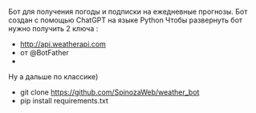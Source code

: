 Бот для получения погоды и подписки на ежедневные прогнозы. Бот создан с помощью ChatGPT на языке Python
Чтобы развернуть бот нужно получить 2 ключа :
 - http://api.weatherapi.com
 - от @BotFather
 - 
Ну а дальше по классике)
  - git clone https://github.com/SpinozaWeb/weather_bot
  - pip install requirements.txt
